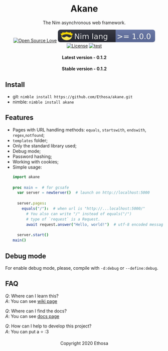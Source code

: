 <h1 align="center">Akane</h1>
<div align="center">The Nim asynchronous web framework.

[![Open Source Love](https://badges.frapsoft.com/os/v1/open-source.png?v=103)](https://github.com/ellerbrock/open-source-badges/)
[![Nim language-plastic](https://github.com/Ethosa/yukiko/blob/master/nim-lang.svg)](https://github.com/Ethosa/yukiko/blob/master/nim-lang.svg)
[![License](https://img.shields.io/github/license/Ethosa/akane)](https://github.com/Ethosa/akane/blob/master/LICENSE)
[![test](https://github.com/Ethosa/akane/workflows/test/badge.svg)](https://github.com/Ethosa/akane/actions)

<h4>Latest version - 0.1.2</h4>
<h4>Stable version - 0.1.2</h4>
</div>

## Install
-   git: `nimble install https://github.com/Ethosa/akane.git`
-   nimble: `nimble install akane`


## Features
-   Pages with URL handling methods: `equals`, `startswith`, `endswith`, `regex`,`notfound`;
-   `templates` folder;
-   Only the standard library used;
-   Debug mode;
-   Password hashing;
-   Working with cookies;
-   Simple usage:
    ```nim
    import akane

    proc main =  # for gcsafe
      var server = newServer()  # launch on http://localhost:5000

      server.pages:
        equals("/"):  # when url is "http://...localhost:5000/"
          # You also can write "/" instead of equals("/")
          # type of `request` is a Request.
          await request.answer("Hello, world!")  # utf-8 encoded message.

      server.start()
    main()
    ```

## Debug mode
For enable debug mode, please, compile with `-d:debug` or `--define:debug`.

## FAQ
*Q*: Where can I learn this?  
*A*: You can see [wiki page](https://github.com/Ethosa/akane/wiki/Getting-started)

*Q*: Where can I find the docs?  
*A*: You can see [docs page](https://ethosa.github.io/akane/akane.html)

*Q*: How can I help to develop this project?  
*A*: You can put a :star: :3


<div align="center">
  Copyright 2020 Ethosa
</div>
